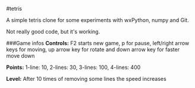 #tetris


A simple tetris clone for some experiments with wxPython, numpy and Git.

Not really good code, but it's working.

###Game infos
**Controls:** F2 starts new game, p for pause, left/right arrow keys for moving, up arrow key for rotate and down arrow key for faster move down

**Points:** 1-line: 10, 2-lines: 30, 3-lines: 100, 4-lines: 400

**Level:** After 10 times of removing some lines the speed increases